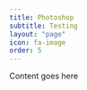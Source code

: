 ```yaml
---
title: Photoshop
subtitle: Testing
layout: "page"
icon: fa-image
order: 5
---
```


Content goes here